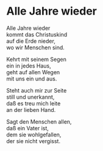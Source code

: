 # Alle Jahre wieder  
  
Alle Jahre wieder   
kommt das Christuskind   
auf die Erde nieder,   
wo wir Menschen sind.  
  
Kehrt mit seinem Segen   
ein in jedes Haus,   
geht auf allen Wegen   
mit uns ein und aus.  
  
Steht auch mir zur Seite   
still und unerkannt,   
daß es treu mich leite   
an der lieben Hand.  
  
Sagt den Menschen allen,   
daß ein Vater ist,   
dem sie wohlgefallen,   
der sie nicht vergisst.  
  
